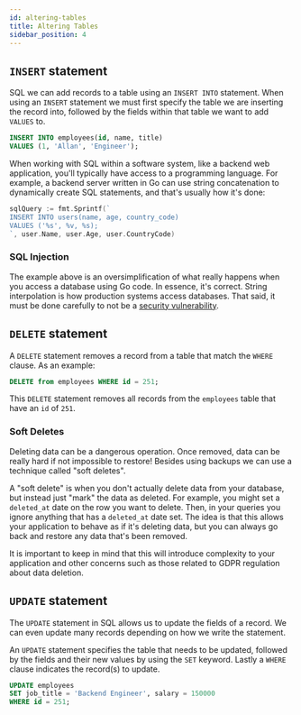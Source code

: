 ```yaml
---
id: altering-tables
title: Altering Tables
sidebar_position: 4
---
```


## `INSERT` statement

SQL we can add records to a table using an `INSERT INTO` statement. When using an `INSERT` statement we must first specify the table we are inserting the record into, followed by the fields within that table we want to add `VALUES` to.

```sql
INSERT INTO employees(id, name, title)
VALUES (1, 'Allan', 'Engineer');
```

When working with SQL within a software system, like a backend web application, you'll typically have access to a programming language. For example, a backend server written in Go can use string concatenation to dynamically create SQL statements, and that's usually how it's done:

```go
sqlQuery := fmt.Sprintf(`
INSERT INTO users(name, age, country_code)
VALUES ('%s', %v, %s);
`, user.Name, user.Age, user.CountryCode)
```

### SQL Injection

The example above is an oversimplification of what really happens when you access a database using Go code. In essence, it's correct. String interpolation is how production systems access databases. That said, it must be done carefully to not be a [security vulnerability](https://en.wikipedia.org/wiki/SQL_injection).

## `DELETE` statement

A `DELETE` statement removes a record from a table that match the `WHERE` clause. As an example:

```sql
DELETE from employees WHERE id = 251;
```

This `DELETE` statement removes all records from the `employees` table that have an `id` of `251`.

### Soft Deletes

Deleting data can be a dangerous operation. Once removed, data can be really hard if not impossible to restore! Besides using backups we can use a technique called "soft deletes".

A "soft delete" is when you don't actually delete data from your database, but instead just "mark" the data as deleted. For example, you might set a `deleted_at` date on the row you want to delete. Then, in your queries you ignore anything that has a `deleted_at` date set. The idea is that this allows your application to behave as if it's deleting data, but you can always go back and restore any data that's been removed.

It is important to keep in mind that this will introduce complexity to your application and other concerns such as those related to GDPR regulation about data deletion.

## `UPDATE` statement

The `UPDATE` statement in SQL allows us to update the fields of a record. We can even update many records depending on how we write the statement.

An `UPDATE` statement specifies the table that needs to be updated, followed by the fields and their new values by using the `SET` keyword. Lastly a `WHERE` clause indicates the record(s) to update.

```sql
UPDATE employees
SET job_title = 'Backend Engineer', salary = 150000
WHERE id = 251;
```
